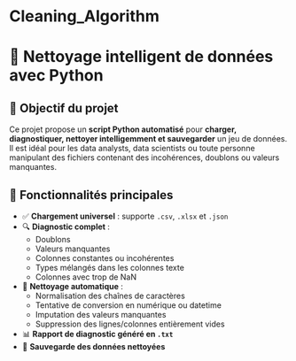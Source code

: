 # Cleaning_Algorithm
# 🧹 Nettoyage intelligent de données avec Python

## 📌 Objectif du projet

Ce projet propose un **script Python automatisé** pour **charger, diagnostiquer, nettoyer intelligemment et sauvegarder** un jeu de données. Il est idéal pour les data analysts, data scientists ou toute personne manipulant des fichiers contenant des incohérences, doublons ou valeurs manquantes.

## 🚀 Fonctionnalités principales

- ✅ **Chargement universel** : supporte `.csv`, `.xlsx` et `.json`
- 🔍 **Diagnostic complet** :
  - Doublons
  - Valeurs manquantes
  - Colonnes constantes ou incohérentes
  - Types mélangés dans les colonnes texte
  - Colonnes avec trop de NaN
- 🧠 **Nettoyage automatique** :
  - Normalisation des chaînes de caractères
  - Tentative de conversion en numérique ou datetime
  - Imputation des valeurs manquantes
  - Suppression des lignes/colonnes entièrement vides
- 📊 **Rapport de diagnostic généré en `.txt`**
- 💾 **Sauvegarde des données nettoyées**
